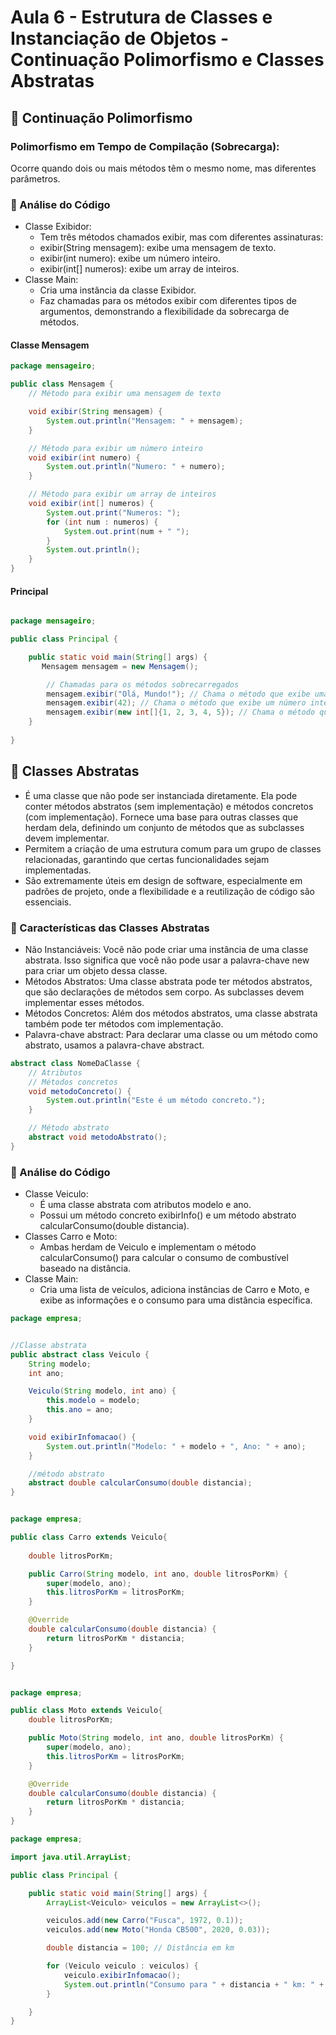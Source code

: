 # Aula 6 - Estrutura de Classes e Instanciação de Objetos - Continuação Polimorfismo e Classes Abstratas

## 👥 Continuação Polimorfismo

### Polimorfismo em Tempo de Compilação (Sobrecarga):

Ocorre quando dois ou mais métodos têm o mesmo nome, mas diferentes parâmetros.

### 🧐 Análise do Código
- Classe Exibidor:
  - Tem três métodos chamados exibir, mas com diferentes assinaturas:
  - exibir(String mensagem): exibe uma mensagem de texto.
  - exibir(int numero): exibe um número inteiro.
  - exibir(int[] numeros): exibe um array de inteiros.
- Classe Main:
  - Cria uma instância da classe Exibidor.
  - Faz chamadas para os métodos exibir com diferentes tipos de argumentos, demonstrando a flexibilidade da sobrecarga de métodos.

#### Classe Mensagem
``` Java
package mensageiro;

public class Mensagem {
    // Método para exibir uma mensagem de texto

    void exibir(String mensagem) {
        System.out.println("Mensagem: " + mensagem);
    }

    // Método para exibir um número inteiro
    void exibir(int numero) {
        System.out.println("Numero: " + numero);
    }

    // Método para exibir um array de inteiros
    void exibir(int[] numeros) {
        System.out.print("Numeros: ");
        for (int num : numeros) {
            System.out.print(num + " ");
        }
        System.out.println();
    }  
}
```
#### Principal
```Java

package mensageiro;

public class Principal {

    public static void main(String[] args) {
       Mensagem mensagem = new Mensagem();

        // Chamadas para os métodos sobrecarregados
        mensagem.exibir("Olá, Mundo!"); // Chama o método que exibe uma mensagem
        mensagem.exibir(42); // Chama o método que exibe um número inteiro
        mensagem.exibir(new int[]{1, 2, 3, 4, 5}); // Chama o método que exibe um array de inteiros
    }
    
}

```

## 🎨 Classes Abstratas

- É uma classe que não pode ser instanciada diretamente. Ela pode conter métodos abstratos (sem implementação) e métodos concretos (com implementação).
Fornece uma base para outras classes que herdam dela, definindo um conjunto de métodos que as subclasses devem implementar.
- Permitem a criação de uma estrutura comum para um grupo de classes relacionadas, garantindo que certas funcionalidades sejam implementadas.
- São extremamente úteis em design de software, especialmente em padrões de projeto, onde a flexibilidade e a reutilização de código são essenciais.

### 📜 Características das Classes Abstratas
- Não Instanciáveis: Você não pode criar uma instância de uma classe abstrata. Isso significa que você não pode usar a palavra-chave new para criar um objeto dessa classe.
- Métodos Abstratos: Uma classe abstrata pode ter métodos abstratos, que são declarações de métodos sem corpo. As subclasses devem implementar esses métodos.
- Métodos Concretos: Além dos métodos abstratos, uma classe abstrata também pode ter métodos com implementação.
- Palavra-chave abstract: Para declarar uma classe ou um método como abstrato, usamos a palavra-chave abstract.

```Java
abstract class NomeDaClasse {
    // Atributos
    // Métodos concretos
    void metodoConcreto() {
        System.out.println("Este é um método concreto.");
    }

    // Método abstrato
    abstract void metodoAbstrato();
}
```
### 🧐 Análise do Código
- Classe Veiculo:
    - É uma classe abstrata com atributos modelo e ano.
    - Possui um método concreto exibirInfo() e um método abstrato calcularConsumo(double distancia).
- Classes Carro e Moto:
    - Ambas herdam de Veiculo e implementam o método calcularConsumo() para calcular o consumo de combustível baseado na distância.
- Classe Main:
    - Cria uma lista de veículos, adiciona instâncias de Carro e Moto, e exibe as informações e o consumo para uma distância específica.
 
```Java
package empresa;


//Classe abstrata
public abstract class Veiculo {
    String modelo;
    int ano;

    Veiculo(String modelo, int ano) {
        this.modelo = modelo;
        this.ano = ano;
    }

    void exibirInfomacao() {
        System.out.println("Modelo: " + modelo + ", Ano: " + ano);
    }

    //método abstrato
    abstract double calcularConsumo(double distancia);
}
```

``` Java

package empresa;

public class Carro extends Veiculo{
    
    double litrosPorKm;

    public Carro(String modelo, int ano, double litrosPorKm) {
        super(modelo, ano);
        this.litrosPorKm = litrosPorKm;
    }

    @Override
    double calcularConsumo(double distancia) {
        return litrosPorKm * distancia;
    }

}
```

```Java

package empresa;

public class Moto extends Veiculo{
    double litrosPorKm;

    public Moto(String modelo, int ano, double litrosPorKm) {
        super(modelo, ano);
        this.litrosPorKm = litrosPorKm;
    }

    @Override
    double calcularConsumo(double distancia) {
        return litrosPorKm * distancia;
    }
}
```
```Java
package empresa;

import java.util.ArrayList;

public class Principal {

    public static void main(String[] args) {
        ArrayList<Veiculo> veiculos = new ArrayList<>();

        veiculos.add(new Carro("Fusca", 1972, 0.1));
        veiculos.add(new Moto("Honda CB500", 2020, 0.03));

        double distancia = 100; // Distância em km

        for (Veiculo veiculo : veiculos) {
            veiculo.exibirInfomacao();
            System.out.println("Consumo para " + distancia + " km: " + veiculo.calcularConsumo(distancia) + " litros\n");
        }

    }
}
```
